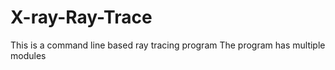 # X-ray-Ray-Trace
This is a command line based ray tracing program
The program has multiple modules
